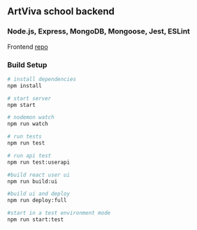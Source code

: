 ## ArtViva school backend
### Node.js, Express, MongoDB, Mongoose, Jest, ESLint

Frontend [repo](https://github.com/GavrilenkoGeorgi/artviva-frontend)

### Build Setup

``` bash
# install dependencies
npm install

# start server
npm start

# nodemon watch
npm run watch

# run tests
npm run test

# run api test
npm run test:userapi

#build react user ui
npm run build:ui

#build ui and deploy
npm run deploy:full

#start in a test environment mode
npm run start:test
```
